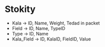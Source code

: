 # Stokity
* Kala -> ID, Name, Weight, Tedad in packet
* Field -> ID, Name, TypeID
* Type -> ID, Name
* Kala_Field -> ID, KalaID, FieldID, Value
